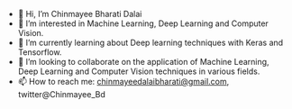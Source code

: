 - 👋 Hi, I’m Chinmayee Bharati Dalai
- 👀 I’m interested in Machine Learning, Deep Learning and Computer Vision.
- 🌱 I’m currently learning about Deep learning techniques with Keras and Tensorflow.
- 💞️ I’m looking to collaborate on the application of Machine Learning, Deep Learning and Computer Vision techniques in various fields.
- 📫 How to reach me: chinmayeedalaibharati@gmail.com, twitter@Chinmayee_Bd


<!---
chinmayeeb96/chinmayeeb96 is a ✨ special ✨ repository because its `README.md` (this file) appears on your GitHub profile.
You can click the Preview link to take a look at your changes.
--->
